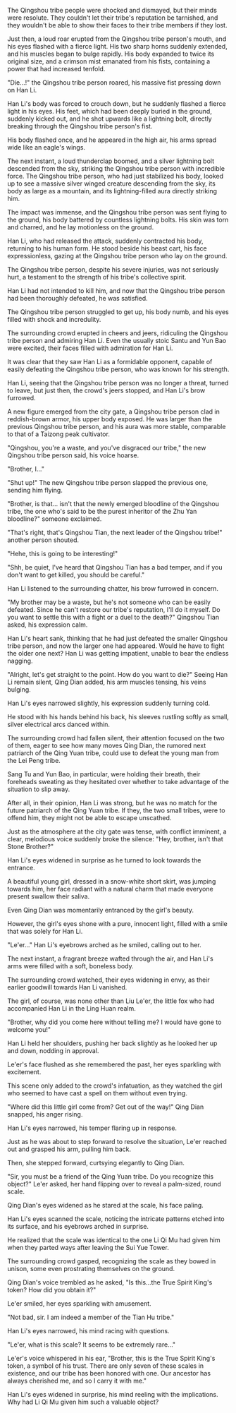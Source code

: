 The Qingshou tribe people were shocked and dismayed, but their minds were resolute. They couldn't let their tribe's reputation be tarnished, and they wouldn't be able to show their faces to their tribe members if they lost.

Just then, a loud roar erupted from the Qingshou tribe person's mouth, and his eyes flashed with a fierce light. His two sharp horns suddenly extended, and his muscles began to bulge rapidly. His body expanded to twice its original size, and a crimson mist emanated from his fists, containing a power that had increased tenfold.

"Die...!" the Qingshou tribe person roared, his massive fist pressing down on Han Li.

Han Li's body was forced to crouch down, but he suddenly flashed a fierce light in his eyes. His feet, which had been deeply buried in the ground, suddenly kicked out, and he shot upwards like a lightning bolt, directly breaking through the Qingshou tribe person's fist.

His body flashed once, and he appeared in the high air, his arms spread wide like an eagle's wings.

The next instant, a loud thunderclap boomed, and a silver lightning bolt descended from the sky, striking the Qingshou tribe person with incredible force. The Qingshou tribe person, who had just stabilized his body, looked up to see a massive silver winged creature descending from the sky, its body as large as a mountain, and its lightning-filled aura directly striking him.

The impact was immense, and the Qingshou tribe person was sent flying to the ground, his body battered by countless lightning bolts. His skin was torn and charred, and he lay motionless on the ground.

Han Li, who had released the attack, suddenly contracted his body, returning to his human form. He stood beside his beast cart, his face expressionless, gazing at the Qingshou tribe person who lay on the ground.

The Qingshou tribe person, despite his severe injuries, was not seriously hurt, a testament to the strength of his tribe's collective spirit.

Han Li had not intended to kill him, and now that the Qingshou tribe person had been thoroughly defeated, he was satisfied.

The Qingshou tribe person struggled to get up, his body numb, and his eyes filled with shock and incredulity.

The surrounding crowd erupted in cheers and jeers, ridiculing the Qingshou tribe person and admiring Han Li. Even the usually stoic Santu and Yun Bao were excited, their faces filled with admiration for Han Li.

It was clear that they saw Han Li as a formidable opponent, capable of easily defeating the Qingshou tribe person, who was known for his strength.

Han Li, seeing that the Qingshou tribe person was no longer a threat, turned to leave, but just then, the crowd's jeers stopped, and Han Li's brow furrowed.

A new figure emerged from the city gate, a Qingshou tribe person clad in reddish-brown armor, his upper body exposed. He was larger than the previous Qingshou tribe person, and his aura was more stable, comparable to that of a Taizong peak cultivator.

"Qingshou, you're a waste, and you've disgraced our tribe," the new Qingshou tribe person said, his voice hoarse.

"Brother, I..."

"Shut up!" The new Qingshou tribe person slapped the previous one, sending him flying.

"Brother, is that... isn't that the newly emerged bloodline of the Qingshou tribe, the one who's said to be the purest inheritor of the Zhu Yan bloodline?" someone exclaimed.

"That's right, that's Qingshou Tian, the next leader of the Qingshou tribe!" another person shouted.

"Hehe, this is going to be interesting!"

"Shh, be quiet, I've heard that Qingshou Tian has a bad temper, and if you don't want to get killed, you should be careful."

Han Li listened to the surrounding chatter, his brow furrowed in concern.

"My brother may be a waste, but he's not someone who can be easily defeated. Since he can't restore our tribe's reputation, I'll do it myself. Do you want to settle this with a fight or a duel to the death?" Qingshou Tian asked, his expression calm.

Han Li's heart sank, thinking that he had just defeated the smaller Qingshou tribe person, and now the larger one had appeared. Would he have to fight the older one next?
Han Li was getting impatient, unable to bear the endless nagging. 

"Alright, let's get straight to the point. How do you want to die?" Seeing Han Li remain silent, Qing Dian added, his arm muscles tensing, his veins bulging.

Han Li's eyes narrowed slightly, his expression suddenly turning cold.

He stood with his hands behind his back, his sleeves rustling softly as small, silver electrical arcs danced within.

The surrounding crowd had fallen silent, their attention focused on the two of them, eager to see how many moves Qing Dian, the rumored next patriarch of the Qing Yuan tribe, could use to defeat the young man from the Lei Peng tribe.

Sang Tu and Yun Bao, in particular, were holding their breath, their foreheads sweating as they hesitated over whether to take advantage of the situation to slip away.

After all, in their opinion, Han Li was strong, but he was no match for the future patriarch of the Qing Yuan tribe. If they, the two small tribes, were to offend him, they might not be able to escape unscathed.

Just as the atmosphere at the city gate was tense, with conflict imminent, a clear, melodious voice suddenly broke the silence: "Hey, brother, isn't that Stone Brother?"

Han Li's eyes widened in surprise as he turned to look towards the entrance.

A beautiful young girl, dressed in a snow-white short skirt, was jumping towards him, her face radiant with a natural charm that made everyone present swallow their saliva.

Even Qing Dian was momentarily entranced by the girl's beauty.

However, the girl's eyes shone with a pure, innocent light, filled with a smile that was solely for Han Li.

"Le'er..." Han Li's eyebrows arched as he smiled, calling out to her.

The next instant, a fragrant breeze wafted through the air, and Han Li's arms were filled with a soft, boneless body.

The surrounding crowd watched, their eyes widening in envy, as their earlier goodwill towards Han Li vanished.

The girl, of course, was none other than Liu Le'er, the little fox who had accompanied Han Li in the Ling Huan realm.

"Brother, why did you come here without telling me? I would have gone to welcome you!"

Han Li held her shoulders, pushing her back slightly as he looked her up and down, nodding in approval.

Le'er's face flushed as she remembered the past, her eyes sparkling with excitement.

This scene only added to the crowd's infatuation, as they watched the girl who seemed to have cast a spell on them without even trying.

"Where did this little girl come from? Get out of the way!" Qing Dian snapped, his anger rising.

Han Li's eyes narrowed, his temper flaring up in response.

Just as he was about to step forward to resolve the situation, Le'er reached out and grasped his arm, pulling him back.

Then, she stepped forward, curtsying elegantly to Qing Dian.

"Sir, you must be a friend of the Qing Yuan tribe. Do you recognize this object?" Le'er asked, her hand flipping over to reveal a palm-sized, round scale.

Qing Dian's eyes widened as he stared at the scale, his face paling.

Han Li's eyes scanned the scale, noticing the intricate patterns etched into its surface, and his eyebrows arched in surprise.

He realized that the scale was identical to the one Li Qi Mu had given him when they parted ways after leaving the Sui Yue Tower.

The surrounding crowd gasped, recognizing the scale as they bowed in unison, some even prostrating themselves on the ground.

Qing Dian's voice trembled as he asked, "Is this...the True Spirit King's token? How did you obtain it?"

Le'er smiled, her eyes sparkling with amusement.

"Not bad, sir. I am indeed a member of the Tian Hu tribe."

Han Li's eyes narrowed, his mind racing with questions.

"Le'er, what is this scale? It seems to be extremely rare..."

Le'er's voice whispered in his ear, "Brother, this is the True Spirit King's token, a symbol of his trust. There are only seven of these scales in existence, and our tribe has been honored with one. Our ancestor has always cherished me, and so I carry it with me."

Han Li's eyes widened in surprise, his mind reeling with the implications. Why had Li Qi Mu given him such a valuable object?